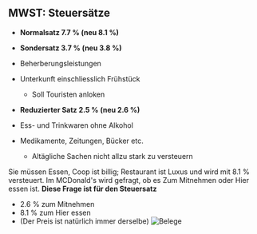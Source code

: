 ## MWST: Steuersätze

- **Normalsatz 7.7 % (neu 8.1 %)**

- **Sondersatz 3.7 % (neu 3.8 %)**
- Beherberungsleistungen
- Unterkunft einschliesslich Frühstück

  - Soll Touristen anloken

- **Reduzierter Satz 2.5 % (neu 2.6 %)**
- Ess- und Trinkwaren ohne Alkohol
- Medikamente, Zeitungen, Bücker etc.
  - Altägliche Sachen nicht allzu stark zu versteuern

Sie müssen Essen, Coop ist billig; Restaurant ist Luxus und wird mit 8.1 % versteuert.
Im MCDonald's wird gefragt, ob es Zum Mitnehmen oder Hier essen ist. **Diese Frage ist für den Steuersatz**

- 2.6 % zum Mitnehmen
- 8.1 % zum Hier essen
- (Der Preis ist natürlich immer derselbe)
  ![Belege](./assests/Belege.png)
